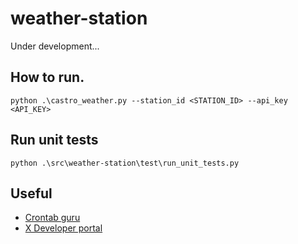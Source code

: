 # weather-station

Under development...

## How to run.

```
python .\castro_weather.py --station_id <STATION_ID> --api_key <API_KEY>
```

## Run unit tests

```
python .\src\weather-station\test\run_unit_tests.py
```

## Useful

- [Crontab guru](https://crontab.guru/#*/10_*_*_*_*)
- [X Developer portal](https://developer.twitter.com/en/portal/projects-and-apps)